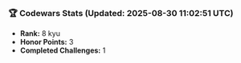 ### 🏆 Codewars Stats (Updated: 2025-08-30 11:02:51 UTC)

- **Rank:** 8 kyu
- **Honor Points:** 3
- **Completed Challenges:** 1
